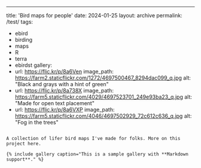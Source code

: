 ---
title: 'Bird maps for people'
date: 2024-01-25
layout: archive
permalink: /test/
tags:
  - ebird
  - birding
  - maps
  - R
  - terra
  - ebirdst
gallery:
  - url: https://flic.kr/p/8a6Ven
    image_path: https://farm2.staticflickr.com/1272/4697500467_8294dac099_q.jpg
    alt: "Black and grays with a hint of green"
  - url: https://flic.kr/p/8a738X
    image_path: https://farm5.staticflickr.com/4029/4697523701_249e93ba23_q.jpg
    alt: "Made for open text placement"
  - url: https://flic.kr/p/8a6VXP
    image_path: https://farm5.staticflickr.com/4046/4697502929_72c612c636_q.jpg
    alt: "Fog in the trees"
```

A collection of lifer bird maps I've made for folks. More on this project here.

{% include gallery caption="This is a sample gallery with **Markdown support**." %}